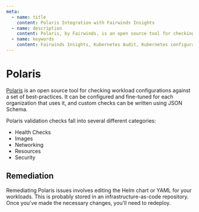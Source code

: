 ```yaml
---
meta:
  - name: title
    content: Polaris Integration with Fairwinds Insights
  - name: description
    content: Polaris, by Fairwinds, is an open source tool for checking workload configurations against a set of best-practices. Fairwinds Insights integrates Polaris.
  - name: keywords
    content: Fairwinds Insights, Kubernetes Audit, Kubernetes configuration validation, Polaris, open source
---
```

# Polaris
[Polaris](https://github.com/FairwindsOps/polaris) is an open source tool for
checking workload configurations against a set of best-practices. It can
be configured and fine-tuned for each organization that uses it, and custom
checks can be written using JSON Schema.

Polaris validation checks fall into several different categories:

* Health Checks
* Images
* Networking
* Resources
* Security

## Remediation
Remediating Polaris issues involves editing the Helm chart or YAML for your workloads. This is probably
stored in an infrastructure-as-code repository. Once you've made the necessary changes, you'll need
to redeploy.
